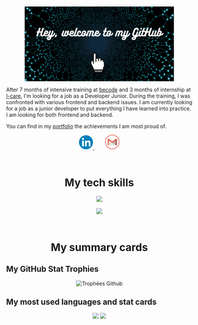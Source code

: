 <p align="center">
  <img src="img/hello_world.gif" alt="Bannière github" width="80%" align="center"/>
</p>

After 7 months of intensive training at [becode](https://becode.org/fr/apprendre/developpeur-web-junior/) and 3 months of internship at [I-care](https://www.icareweb.com/fr/), I'm looking for a job as a Developer Junior. During the training, I was confronted with various frontend and backend issues. I am currently looking for a job as a junior developer to put everything I have learned into practice. I am looking for both frontend and backend.

You can find in my [portfolio](https://portfolio-calcagno-loic.netlify.app/) the achievements I am most proud of.

<p align="center">
  <a href="https://www.linkedin.com/in/loic-calcagno/">
    <img alt="LinkedIn" width="38px" src="img/linkedin.png"/>
  </a>&nbsp;&nbsp;&nbsp;&nbsp;&nbsp;&nbsp;
  <a href="mailto:calcagnoloic93@gmail.com">
    <img alt="Mail pro gmail" width="40px" src="img/mail.png"/>
  </a>
</p>

<br>

<h1 align="center">My tech skills</h1>

<p align="center">
  <a href="https://skillicons.dev">
    <img src="https://skillicons.dev/icons?i=html,css,sass,bootstrap,tailwind,js" />
  </a>
</p>
<p align="center">
  <a href="https://skillicons.dev">
    <img src="https://skillicons.dev/icons?i=react,php,mysql,py,django" />
  </a>
</p>

<br>

<h1 align="center">My summary cards</h2>

<h2>My GitHub Stat Trophies</h2> 

<p align="center">
  <img src="https://github-profile-trophy.vercel.app/?username=CalcagnoLoic&no-bg=true&theme=algolia&row=1&column=7&no-frame=true&margin-w=15" alt="Trophées Github" />
</p>

<h2>My most used languages and stat cards</h2> 

<p align="center">
  <img src="https://github-readme-stats.vercel.app/api/top-langs/?username=CalcagnoLoic&layout=compact&theme=algolia&langs_count=10&hide_title=true&hide_border=true&include_all_commits=true&count_private=true" /> 
  <img src="https://github-readme-stats.vercel.app/api?username=CalcagnoLoic&theme=algolia&hide_title=true&hide_border=true&include_all_commits=true&count_private=true" /> 
</p>

<!---
<h2>My wakatime summary card</h2>

> These times correspond to the time interval between 1 February 2022 and today

[![wakatime](https://wakatime.com/badge/user/feb05b66-4b7c-4873-a9b9-b5c1b0e71806.svg)](https://wakatime.com/@feb05b66-4b7c-4873-a9b9-b5c1b0e71806)

<p align="center">
  <img src="https://github-readme-stats.vercel.app/api/wakatime?username=CalcagnoLoic&hide_title=true&langs_count=7&theme=algolia&hide_border=true">
</p>


<h2>My profile summary card</h2> 

<p align="center">
  <img align="center" src="https://github-profile-summary-cards.vercel.app/api/cards/profile-details?username=CalcagnoLoic&theme=algolia" /> 
</p>
-->
